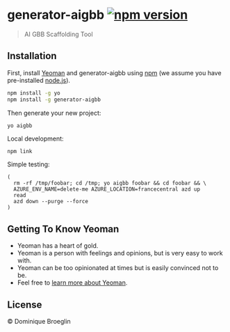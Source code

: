 # generator-aigbb [![npm version](https://badge.fury.io/js/generator-aigbb.svg)](https://badge.fury.io/js/generator-aigbb)

> AI GBB Scaffolding Tool

## Installation

First, install [Yeoman](http://yeoman.io) and generator-aigbb using [npm](https://www.npmjs.com/) (we assume you have pre-installed [node.js](https://nodejs.org/)).

```bash
npm install -g yo
npm install -g generator-aigbb
```

Then generate your new project:

```bash
yo aigbb
```

Local development:
```
npm link
```

Simple testing: 

```shell
( 
  rm -rf /tmp/foobar; cd /tmp; yo aigbb foobar && cd foobar && \
  AZURE_ENV_NAME=delete-me AZURE_LOCATION=francecentral azd up 
  read
  azd down --purge --force
)
```

## Getting To Know Yeoman

 * Yeoman has a heart of gold.
 * Yeoman is a person with feelings and opinions, but is very easy to work with.
 * Yeoman can be too opinionated at times but is easily convinced not to be.
 * Feel free to [learn more about Yeoman](http://yeoman.io/).

## License

 © Dominique Broeglin
